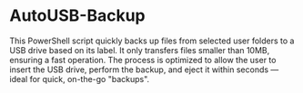 # AutoUSB-Backup
This PowerShell script quickly backs up files from selected user folders to a USB drive based on its label. It only transfers files smaller than 10MB, ensuring a fast operation. The process is optimized to allow the user to insert the USB drive, perform the backup, and eject it within seconds — ideal for quick, on-the-go "backups".
